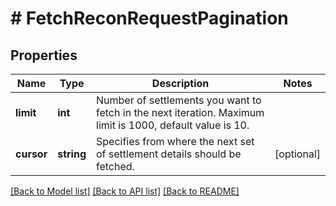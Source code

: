 # # FetchReconRequestPagination

## Properties

Name | Type | Description | Notes
------------ | ------------- | ------------- | -------------
**limit** | **int** | Number of settlements you want to fetch in the next iteration. Maximum limit is 1000, default value is 10. |
**cursor** | **string** | Specifies from where the next set of settlement details should be fetched. | [optional]

[[Back to Model list]](../../README.md#models) [[Back to API list]](../../README.md#endpoints) [[Back to README]](../../README.md)
